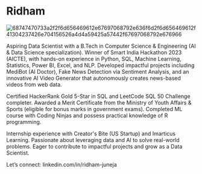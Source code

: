 # Ridham

![68747470733a2f2f6d656469612e67697068792e636f6d2f6d656469612f41304237426e704156526a4d4a59425a57442f67697068792e676966](https://github.com/user-attachments/assets/09c7a5d7-e984-401a-bde8-9ad45d4c54ff)


Aspiring Data Scientist with a B.Tech in Computer Science & Engineering (AI & Data Science specialization). Winner of Smart India Hackathon 2023 (AICTE), with hands-on experience in Python, SQL, Machine Learning, Statistics, Power BI, Excel, and NLP. Developed impactful projects including MediBot (AI Doctor), Fake News Detection via Sentiment Analysis, and an innovative AI Video Generator that autonomously creates news-based videos from web data.

Certified HackerRank Gold 5-Star in SQL and LeetCode SQL 50 Challenge completer. Awarded a Merit Certificate from the Ministry of Youth Affairs & Sports (eligible for bonus marks in government exams). Completed ML course with Coding Ninjas and possess practical knowledge of R programming.

Internship experience with Creator's Bite (US Startup) and Imarticus Learning. Passionate about leveraging data and AI to solve real-world problems. Eager to contribute to impactful projects and grow as a Data Scientist.

Let’s connect: linkedin.com/in/ridham-juneja
